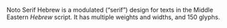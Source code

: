 Noto Serif Hebrew is a modulated (“serif”) design for texts in the Middle Eastern _Hebrew_ script. It has multiple weights and widths, and 150 glyphs.